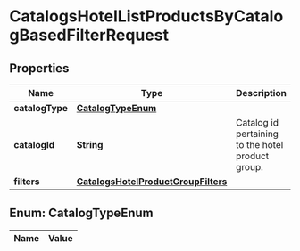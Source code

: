 

# CatalogsHotelListProductsByCatalogBasedFilterRequest

## Properties

Name | Type | Description | Notes
------------ | ------------- | ------------- | -------------
**catalogType** | [**CatalogTypeEnum**](#CatalogTypeEnum) |  | 
**catalogId** | **String** | Catalog id pertaining to the hotel product group. | 
**filters** | [**CatalogsHotelProductGroupFilters**](CatalogsHotelProductGroupFilters.md) |  | 


## Enum: CatalogTypeEnum

Name | Value
---- | -----




